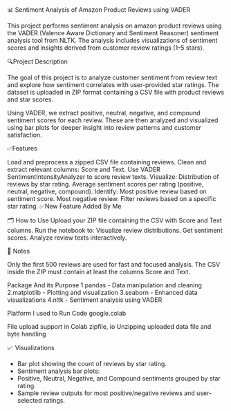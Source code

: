 
📊 Sentiment Analysis of Amazon Product Reviews using VADER

This project performs sentiment analysis on amazon product reviews using the VADER (Valence Aware Dictionary and Sentiment Reasoner) sentiment analysis tool from NLTK.
The analysis includes visualizations of sentiment scores and insights derived from customer review ratings (1–5 stars).

🔍Project Description

The goal of this project is to analyze customer sentiment from review text and explore how sentiment correlates with user-provided star ratings. The dataset is uploaded in ZIP format containing a CSV file with product reviews and star scores.

Using VADER, we extract positive, neutral, negative, and compound sentiment scores for each review. These are then analyzed and visualized using bar plots for deeper insight into review patterns and customer satisfaction.

✅Features

Load and preprocess a zipped CSV file containing reviews.
Clean and extract relevant columns: Score and Text.
Use VADER SentimentIntensityAnalyzer to score review texts.
Visualize:
Distribution of reviews by star rating.
Average sentiment scores per rating (positive, neutral, negative, compound).
Identify:
Most positive review based on sentiment score.
Most negative review.
Filter reviews based on a specific star rating.
✅New Feature Added By Me

🗂️ How to Use
Upload your ZIP file containing the CSV with Score and Text columns.
Run the notebook to:
Visualize review distributions.
Get sentiment scores.
Analyze review texts interactively.

📌 Notes

Only the first 500 reviews are used for fast and focused analysis.
The CSV inside the ZIP must contain at least the columns Score and Text.

Package And its Purpose
1.pandas - Data manipulation and cleaning 
2.matplotlib - Plotting and visualization 
3.seaborn - Enhanced data visualizations 
4.nltk - Sentiment analysis using VADER

Platform I used to Run Code
google.colab

File upload support in Colab zipfile, io Unzipping uploaded data file and byte handling

📈 Visualizations
* Bar plot showing the count of reviews by star rating.
* Sentiment analysis bar plots:
* Positive, Neutral, Negative, and Compound sentiments grouped by star rating.
* Sample review outputs for most positive/negative reviews and user-selected ratings.
